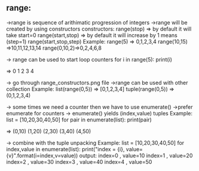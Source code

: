 range:
------
->range is sequence of arithimatic progression of integers
->range will be created by using constructors
constructors:
range(stop) => by default it will take start=0
range(start,stop) => by default it will increase by 1 means (step=1)
range(start,stop,step)
Example:
range(5) => 0,1,2,3,4
range(10,15) =>10,11,12,13,14
range(0,10,2)=>0,2,4,6,8

-> range can be used to start loop counters
for i in range(5):
    print(i)
	
=> 0 1 2 3 4

-> go through range_constructors.png file
->range can be used with other collection
Example:
 list(range(0,5)) => [0,1,2,3,4]
 tuple(range(0,5)) => (0,1,2,3,4)
 
-> some times we need a counter then we have to use enumerate()
->prefer enumerate for counters
-> enumerate() yields (index,value) tuples
Example:
list = [10,20,30,40,50]
for pair in enumerate(list):
    print(pair)
	
=> (0,10) (1,20) (2,30) (3,40) (4,50)

-> combine with the tuple unpacking
Example:
list = [10,20,30,40,50]
for index,value in enumerate(list):
    print("index = {i}, value={v}".format(i=index,v=value))
output:
index=0 , value=10
index=1 , value=20
index=2 , value=30
index=3 , value=40
index=4 , value=50